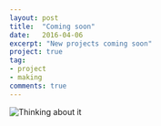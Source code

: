 ```yaml
---
layout: post
title:  "Coming soon"
date:   2016-04-06
excerpt: "New projects coming soon"
project: true
tag:
- project 
- making
comments: true
---
```


![Thinking about it](https://www.agiledrop.com/sites/default/files/styles/blog_big_teaser/public/2019-09/IT%20project%20manager.png?itok=U-RHpfYk)    
    
